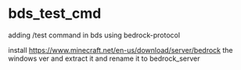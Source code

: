 # bds_test_cmd
adding /test command in bds using bedrock-protocol

install https://www.minecraft.net/en-us/download/server/bedrock the windows ver and extract it and rename it to bedrock_server
